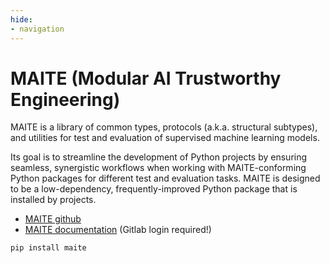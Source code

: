 ```yaml
---
hide:
- navigation
---
```


# MAITE (Modular AI Trustworthy Engineering)

MAITE is a library of common types, protocols (a.k.a. structural subtypes), and utilities for test and evaluation of supervised machine learning models.

Its goal is to streamline the development of Python projects by ensuring seamless, synergistic workflows when working with MAITE-conforming Python packages for different test and evaluation tasks. MAITE is designed to be a low-dependency, frequently-improved Python package that is installed by projects.

- [MAITE github](https://github.com/mit-ll-ai-technology/maite)
- [MAITE documentation](https://jatic.pages.jatic.net/cdao/maite/index.html) (Gitlab login required!)

```python
pip install maite
```
